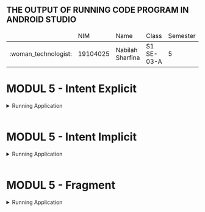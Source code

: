 ## THE OUTPUT OF RUNNING CODE PROGRAM IN ANDROID STUDIO
<table>
    <thead>
        <tr>
            <td></td>
            <td>NIM</td>
            <td>Name</td>
            <td>Class</td>
            <td>Semester</td>
        </tr>
    </thead>
    <tbody>
        <tr>
            <td>:woman_technologist:</td>
            <td>19104025</td>
            <td>Nabilah Sharfina</td>
            <td>S1 SE-03-A</td>
            <td>5</td>
        </tr>
    </tbody>
</table>

# MODUL 5 - Intent Explicit
<details>
    <summary>Running Application</summary>

1. Buat proyek baru yaitu Modul 5, lalu tambahkan kode.
2. Buat activity baru yaitu Read Data Activity, lalu tambahkan kode.
-  Tampilan outputnya seperti berikut:
   <img src="https://user-images.githubusercontent.com/58089002/152319289-830565ef-66e7-47ea-a267-caeb783bd77e.jpeg"></img>
   <img src="https://user-images.githubusercontent.com/58089002/152319297-5b2ef3e2-2875-4721-8300-5cd938e7754f.jpeg"></img>
</details>
<br>

# MODUL 5 - Intent Implicit
<details>
    <summary>Running Application</summary>
    <img src="https://user-images.githubusercontent.com/58089002/152362640-9ea80dca-13a4-4426-87fc-ed9d5a14f306.jpeg"></img>
    <img src="https://user-images.githubusercontent.com/58089002/152362657-65a14eef-9a17-42f5-b4eb-1ab31ea65fb3.jpeg"></img>
    <img src="https://user-images.githubusercontent.com/58089002/152362621-337e3de0-4c21-4b42-9ac6-011ee58b63b3.jpeg"></img>
    <img src="https://user-images.githubusercontent.com/58089002/152362638-11264443-f958-46f8-8840-51c947e6aaa8.jpeg"></img>
    <img src="https://user-images.githubusercontent.com/58089002/152362632-23e2bac3-b722-4867-9e5f-90c11c01cd17.jpeg"></img>
</details>
<br>

# MODUL 5 - Fragment
<details>
    <summary>Running Application</summary>
    <img src="https://user-images.githubusercontent.com/58089002/153031013-c354827f-4ea9-4318-ad68-7c72caa53e1b.jpeg"></img>
    <img src="https://user-images.githubusercontent.com/58089002/153030980-85cb5739-1766-4d1e-8d57-c1cd9837a036.jpeg"></img>
    <img src="https://user-images.githubusercontent.com/58089002/153030988-b6dcd7c0-6308-4f02-824f-5e85b1380ae3.jpeg"></img>
    <img src="https://user-images.githubusercontent.com/58089002/153030995-cbdfb7ec-a9cc-420c-b4fb-88208551f097.jpeg"></img>
</details>
<br>